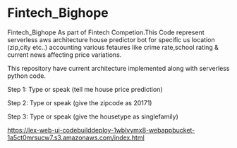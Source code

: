 # Fintech_Bighope
Fintech_Bighope
As part of Fintech Competion.This Code represent serverless aws architecture house predictor bot for specific us location (zip,city etc..) accounting various fetaures like crime rate,school rating & current news affecting price variations.

This repository have current architecture implemented along with serverless python code.

Step 1: Type or speak (tell me house price prediction)

Step 2: Type or speak (give the zipcode as 20171)

Step 3: Type or speak (give the housetype as singlefamily)


https://lex-web-ui-codebuilddeploy-1wblvymx8-webappbucket-1a5ct0mrsucw7.s3.amazonaws.com/index.html
